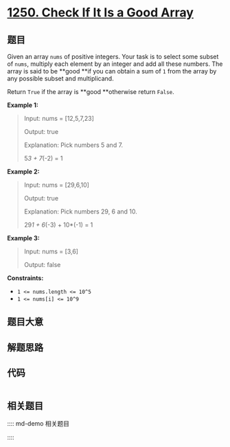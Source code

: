 # [1250. Check If It Is a Good Array](https://leetcode.com/problems/check-if-it-is-a-good-array/)

## 题目

Given an array `nums` of positive integers. Your task is to select some subset
of `nums`, multiply each element by an integer and add all these numbers. The
array is said to be  **good  **if you can obtain a sum of `1` from the array
by any possible subset and multiplicand.

Return `True` if the array is **good  **otherwise return `False`.



**Example 1:**

> Input: nums = [12,5,7,23]
> 
> Output: true
> 
> Explanation: Pick numbers 5 and 7.
> 
> 5*3 + 7*(-2) = 1

**Example 2:**

> Input: nums = [29,6,10]
> 
> Output: true
> 
> Explanation: Pick numbers 29, 6 and 10.
> 
> 29*1 + 6*(-3) + 10*(-1) = 1

**Example 3:**

> Input: nums = [3,6]
> 
> Output: false

**Constraints:**

  * `1 <= nums.length <= 10^5`
  * `1 <= nums[i] <= 10^9`


## 题目大意

## 解题思路

## 代码

```javascript

```

## 相关题目

:::: md-demo 相关题目

::::
